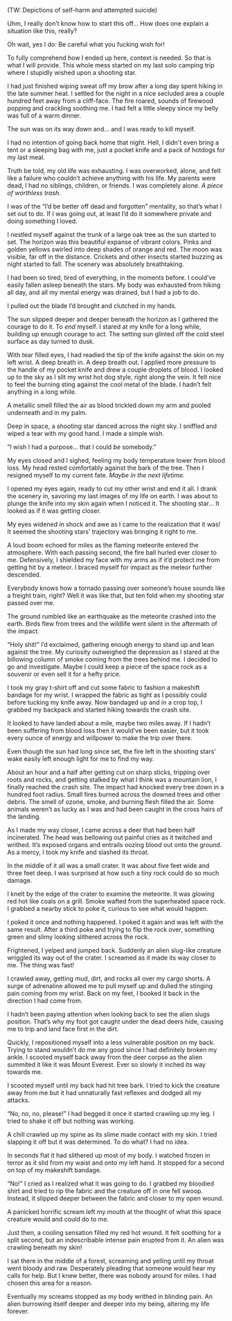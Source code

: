 (TW: Depictions of self-harm and attempted suicide)

Uhm, I really don’t know how to start this off… How does one explain a situation like this, really?

Oh wait, yes I do: Be careful what you fucking wish for!

To fully comprehend how I ended up here, context is needed. So that is what I will provide. This whole mess started on my last solo camping trip where I stupidly wished upon a shooting star. 

I had just finished wiping sweat off my brow after a long day spent hiking in the late summer heat. I settled for the night in a nice secluded area a couple hundred feet away from a cliff-face. The fire roared, sounds of firewood popping and crackling soothing me. I had felt a little sleepy since my belly was full of a warm dinner. 

The sun was on its way down and… and I was ready to kill myself. 

I had no intention of going back home that night. Hell, I didn't even bring a tent or a sleeping bag with me, just a pocket knife and a pack of hotdogs for my last meal.
 
Truth be told, my old life was exhausting. I was overworked, alone, and felt like a failure who couldn’t achieve anything with his life. My parents were dead, I had no siblings, children, or friends. I was completely alone. *A piece of worthless trash.*

I was of the “I’d be better off dead and forgotten” mentality, so that’s what I set out to do. If I was going out, at least I’d do it somewhere private and doing something I loved.

I nestled myself against the trunk of a large oak tree as the sun started to set. The horizon was this beautiful expanse of vibrant colors. Pinks and golden yellows swirled into deep shades of orange and red. The moon was visible, far off in the distance. Crickets and other insects started buzzing as night started to fall. The scenery was absolutely breathtaking.

I had been so tired, tired of everything, in the moments before. I could’ve easily fallen asleep beneath the stars. My body was exhausted from hiking all day, and all my mental energy was drained, but I had a job to do. 

I pulled out the blade I’d brought and clutched in my hands.
 
The sun slipped deeper and deeper beneath the horizon as I gathered the courage to do it. To *end* myself. I stared at my knife for a long while, building up enough courage to act. The setting sun glinted off the cold steel surface as day turned to dusk.

With tear filled eyes, I had readied the tip of the knife against the skin on my left wrist. A deep breath in. A deep breath out. I applied more pressure to the handle of my pocket knife and drew a couple droplets of blood. 
I looked up to the sky as I slit my wrist hot dog style, right along the vein. It felt nice to feel the burning sting against the cool metal of the blade. I hadn’t felt anything in a long while.

A metallic smell filled the air as blood trickled down my arm and pooled underneath and in my palm.

Deep in space, a shooting star danced across the night sky. I sniffled and wiped a tear with my good hand. I made a simple wish.

”I wish I had a purpose… that I could *be* somebody.” 

My eyes closed and I sighed, feeling my body temperature lower from blood loss. My head rested comfortably against the bark of the tree. Then I resigned myself to my current fate.  *Maybe in the next lifetime.*

I opened my eyes again, ready to cut my other wrist and end it all. I drank the scenery in, savoring my last images of my life on earth. 
I was about to plunge the knife into my skin again when I noticed it. The shooting star… It looked as if it was getting closer.

My eyes widened in shock and awe as I came to the realization that it was! It seemed the shooting stars’ trajectory was bringing it right to me. 

A loud boom echoed for miles as the flaming meteorite entered the atmosphere. With each passing second, the fire ball hurled ever closer to me. Defensively, I shielded my face with my arms as if it’d protect me from getting hit by a meteor. I braced myself for impact as the meteor further descended.

Everybody knows how a tornado passing over someone’s house sounds like a freight train, right? Well it was like that, but ten fold when my shooting star passed over me. 

The ground rumbled like an earthquake as the meteorite crashed into the earth. Birds flew from trees and the wildlife went silent in the aftermath of the impact.

“Holy shit!” I’d exclaimed, gathering enough energy to stand up and lean against the tree. 
My curiosity outweighed the depression as I stared at the billowing column of smoke coming from the trees behind me. I decided to go and investigate. Maybe I could keep a piece of the space rock as a souvenir or even sell it for a hefty price.

I took my gray t-shirt off and cut some fabric to fashion a makeshift bandage for my wrist. I wrapped the fabric as tight as I possibly could before tucking my knife away. Now bandaged up and in a crop top, I grabbed my backpack and started hiking towards the crash site.

It looked to have landed about a mile, maybe two miles away. If I hadn’t been suffering from blood loss then it would’ve been easier, but it took every ounce of energy and willpower to make the trip over there. 

Even though the sun had long since set, the fire left in the shooting stars’ wake easily left enough light for me to find my way.

About an hour and a half after getting cut on sharp sticks, tripping over roots and rocks, and getting stalked by what I think was a mountain lion, I finally reached the crash site. The impact had knocked every tree down in a hundred foot radius. Small fires burned across the downed trees and other debris. The smell of ozone, smoke, and burning flesh filled the air. Some animals weren’t as lucky as I was and had been caught in the cross hairs of the landing. 

As I made my way closer, I came across a deer that had been half incinerated. The head was bellowing out painful cries as it twitched and writhed. It’s exposed organs and entrails oozing blood out onto the ground. As a mercy, I took my knife and slashed its throat.

In the middle of it all was a small crater. It was about five feet wide and three feet deep. I was surprised at how such a tiny rock could do so much damage.

I knelt by the edge of the crater to examine the meteorite. It was glowing red hot like coals on a grill. Smoke wafted from the superheated space rock. I grabbed a nearby stick to poke it, curious to see what would happen.

I poked it once and nothing happened. I poked it again and was left with the same result. After a third poke and trying to flip the rock over, something green and slimy looking slithered across the rock.

Frightened, I yelped and jumped back. Suddenly an alien slug-like creature wriggled its way out of the crater. I screamed as it made its way closer to me. The thing was fast!

I crawled away, getting mud, dirt, and rocks all over my cargo shorts. A surge of adrenaline allowed me to pull myself up and dulled the stinging pain coming from my wrist. Back on my feet, I booked it back in the direction I had come from.

I hadn’t been paying attention when looking back to see the alien slugs position. That’s why my foot got caught under the dead deers hide, causing me to trip and land face first in the dirt.

Quickly, I repositioned myself into a less vulnerable position on my back. Trying to stand wouldn’t do me any good since I had definitely broken my ankle. I scooted myself back away from the deer corpse as the alien summited it like it was Mount Everest. Ever so slowly it inched its way towards me.

I scooted myself until my back had hit tree bark. I tried to kick the creature away from me but it had unnaturally fast reflexes and dodged all my attacks.

“No, no, no, please!” I had begged it once it started crawling up my leg. I tried to shake it off but nothing was working.

A chill crawled up my spine as its slime made contact with my skin. I tried slapping it off but it was determined. To do what? I had no idea. 

In seconds flat it had slithered up most of my body. I watched frozen in terror as it slid from my waist and onto my left hand. It stopped for a second on top of my makeshift bandage.

“No!” I cried as I realized what it was going to do. I grabbed my bloodied shirt and tried to rip the fabric and the creature off in one fell swoop. Instead, it slipped deeper between the fabric and closer to my open wound.

A panicked horrific scream left my mouth at the thought of what this space creature would and could do to me. 

Just then, a cooling sensation filled my red hot wound. It felt soothing for a split second, but an indescribable intense pain erupted from it. An alien was crawling beneath my skin!

I sat there in the middle of a forest, screaming and yelling until my throat went bloody and raw. Desperately pleading that someone would hear my calls for help. But I knew better, there was nobody around for miles. I had chosen this area for a reason.

Eventually my screams stopped as my body writhed in blinding pain. An alien burrowing itself deeper and deeper into my being, altering my life forever.
